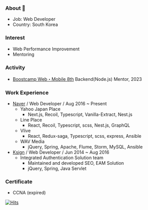 ### About 👋
 - Job: Web Developer
 - Country: South Korea

### Interest
 - Web Performance Improvement
 - Mentoring

### Activity
 - [Boostcamp Web・Mobile 8th](https://boostcamp.connect.or.kr/) Backend(Node.js) Mentor, 2023

### Work Experience
 - [Naver](https://www.navercorp.com/) / Web Developer / Aug 2016 ~ Present
   - Yahoo Japan Place
     - Next.js, Recoil, Typescript, Vanilla-Extract, Nest.js
   - Line Place
     - React, Recoil, Typescript, scss, Nest.js, GraphQL
   - Vlive
     - React, Redux-saga, Typescript, scss, express, Ansible
   - WAV Media
     - jQuery, Spring, Apache, Flume, Storm, MySQL, Ansible
 - [Ksign](https://www.ksign.com/ksign/main/main.php) / Web Developer / Jun 2014 ~ Aug 2016
   - Integrated Authentication Solution team
     - Maintained and developed SEO, EAM Solution
     - jQuery, Spring, Java Servlet

### Certificate
 - CCNA (expired)

[![Hits](https://hits.seeyoufarm.com/api/count/incr/badge.svg?url=https%3A%2F%2Finsidedw.github.io%2F&count_bg=%2379C83D&title_bg=%23555555&icon=&icon_color=%23E7E7E7&title=hits&edge_flat=false)](https://hits.seeyoufarm.com)
